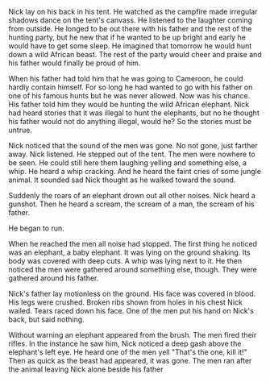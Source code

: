 Nick lay on his back in his tent. He watched as the campfire made irregular shadows dance on the tent's canvass. He listened to the laughter coming from outside. He longed to be out there with his father and the rest of the hunting party, but he new that if he wanted to be up bright and early he would have to get some sleep. He imagined that tomorrow he would hunt down a wild African beast. The rest of the party would cheer and praise and his father would finally be proud of him.

When his father had told him that he was going to Cameroon, he could hardly contain himself. For so long he had wanted to go with his father on one of his famous hunts but he was never allowed. Now was his chance.  His father told him they would be hunting the wild African elephant. Nick had heard stories that it was illegal to hunt the elephants, but no he thought his father would not do anything illegal, would he? So the stories must be untrue.

Nick noticed that the sound of the men was gone. No not gone, just farther away. Nick listened. He stepped out of the tent. The men were nowhere to be seen. He could still here them laughing yelling and something else, a whip. He heard a whip cracking. And he heard the faint cries of some jungle animal. It sounded sad Nick thought as he walked toward the sound.

Suddenly the roars of an elephant drown out all other noises. Nick heard a gunshot. Then he heard a scream, the scream of a man, the scream of his father.

He began to run.

When he reached the men all noise had stopped. The first thing he noticed was an elephant, a baby elephant. It was lying on the ground shaking. Its body was covered with deep cuts. A whip was lying next to it.  He then noticed the men were gathered around something else, though. They were gathered around his father.

Nick's father lay motionless on the ground. His face was covered in blood. His legs were crushed. Broken ribs shown from holes in his chest Nick wailed. Tears raced down his face. One of the men put his hand on Nick's back, but said nothing.

Without warning an elephant appeared from the brush. The men fired their rifles. In the instance he saw him, Nick noticed a deep gash above the elephant's left eye. He heard one of the men yell "That's the one, kill it!" Then as quick as the beast had appeared, it was gone. The men ran after the animal leaving Nick alone beside his father
